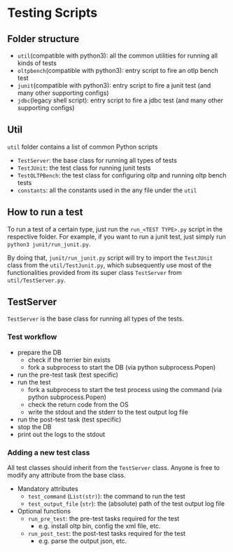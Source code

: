 # Testing Scripts

## Folder structure
- `util`(compatible with python3): all the common utilities for running all kinds of tests
- `oltpbench`(compatible with python3): entry script to fire an otlp bench test
- `junit`(compatible with python3): entry script to fire a junit test (and many other supporting configs)
- `jdbc`(legacy shell script): entry script to fire a jdbc test (and many other supporting configs)

## Util
`util` folder contains a list of common Python scripts
- `TestServer`: the base class for running all types of tests
- `TestJUnit`: the test class for running junit tests
- `TestOLTPBench`: the test class for configuring oltp and running oltp bench tests
- `constants`: all the constants used in the any file under the `util`

## How to run a test
To run a test of a certain type, just run the `run_<TEST TYPE>.py` script in the respective folder. For example, if you want to run a junit test, just simply run `python3 junit/run_junit.py`.

By doing that, `junit/run_junit.py` script will try to import the `TestJUnit` class from the `util/TestJunit.py`, which subsequently use most of the functionalities provided from its super class `TestServer` from `util/TestServer.py`.

## TestServer
`TestServer` is the base class for running all types of the tests. 

### Test workflow
- prepare the DB
  - check if the terrier bin exists
  - fork a subprocess to start the DB (via python subprocess.Popen)
- run the pre-test task (test specific)
- run the test
  - fork a subprocess to start the test process using the command (via python subprocess.Popen)
  - check the return code from the OS
  - write the stdout and the stderr to the test output log file
- run the post-test task (test specific)
- stop the DB
- print out the logs to the stdout

### Adding a new test class
All test classes should inherit from the `TestServer` class. Anyone is free to modify any attribute from the base class.
- Mandatory attributes
  - `test_command` (`List(str)`): the command to run the test
  - `test_output_file` (`str`): the (absolute) path of the test output log file
- Optional functions
  - `run_pre_test`: the pre-test tasks required for the test
    - e.g. install oltp bin, config the xml file, etc.
  - `run_post_test`: the post-test tasks required for the test
    - e.g. parse the output json, etc.